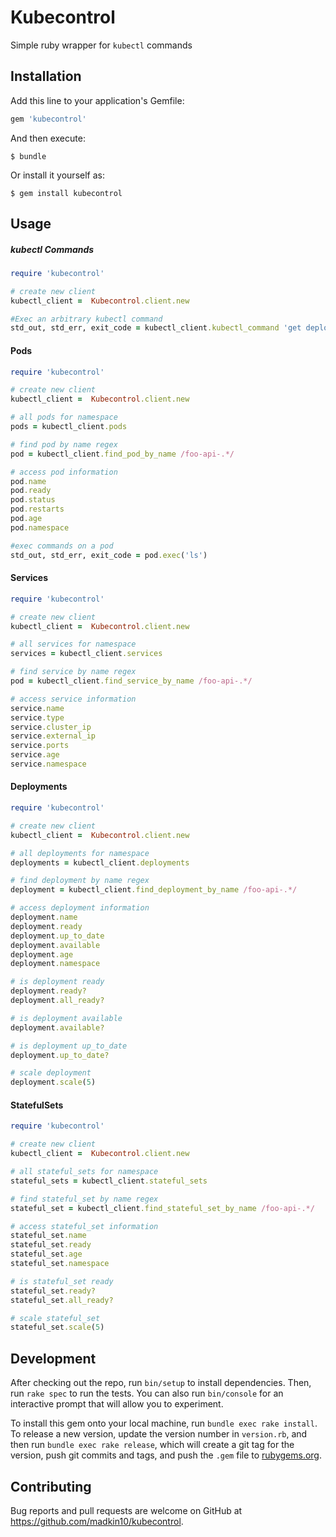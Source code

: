 # Kubecontrol

Simple ruby wrapper for `kubectl` commands

## Installation

Add this line to your application's Gemfile:

```ruby
gem 'kubecontrol'
```

And then execute:

    $ bundle

Or install it yourself as:

    $ gem install kubecontrol

## Usage

##### kubectl Commands
```ruby
require 'kubecontrol'

# create new client
kubectl_client =  Kubecontrol.client.new

#Exec an arbitrary kubectl command
std_out, std_err, exit_code = kubectl_client.kubectl_command 'get deployments'
```

#### Pods

```ruby
require 'kubecontrol'

# create new client
kubectl_client =  Kubecontrol.client.new

# all pods for namespace
pods = kubectl_client.pods

# find pod by name regex
pod = kubectl_client.find_pod_by_name /foo-api-.*/

# access pod information
pod.name
pod.ready
pod.status
pod.restarts
pod.age
pod.namespace

#exec commands on a pod
std_out, std_err, exit_code = pod.exec('ls')
```

#### Services

```ruby
require 'kubecontrol'

# create new client
kubectl_client =  Kubecontrol.client.new

# all services for namespace
services = kubectl_client.services

# find service by name regex
pod = kubectl_client.find_service_by_name /foo-api-.*/

# access service information
service.name
service.type
service.cluster_ip
service.external_ip
service.ports
service.age
service.namespace
```

#### Deployments

```ruby
require 'kubecontrol'

# create new client
kubectl_client =  Kubecontrol.client.new

# all deployments for namespace
deployments = kubectl_client.deployments

# find deployment by name regex
deployment = kubectl_client.find_deployment_by_name /foo-api-.*/

# access deployment information
deployment.name
deployment.ready
deployment.up_to_date
deployment.available
deployment.age
deployment.namespace

# is deployment ready
deployment.ready?
deployment.all_ready?

# is deployment available
deployment.available?

# is deployment up_to_date
deployment.up_to_date?

# scale deployment
deployment.scale(5)
```

#### StatefulSets

```ruby
require 'kubecontrol'

# create new client
kubectl_client =  Kubecontrol.client.new

# all stateful_sets for namespace
stateful_sets = kubectl_client.stateful_sets

# find stateful_set by name regex
stateful_set = kubectl_client.find_stateful_set_by_name /foo-api-.*/

# access stateful_set information
stateful_set.name
stateful_set.ready
stateful_set.age
stateful_set.namespace

# is stateful_set ready
stateful_set.ready?
stateful_set.all_ready?

# scale stateful_set
stateful_set.scale(5)
```

## Development

After checking out the repo, run `bin/setup` to install dependencies. Then, run `rake spec` to run the tests. You can also run `bin/console` for an interactive prompt that will allow you to experiment.

To install this gem onto your local machine, run `bundle exec rake install`. To release a new version, update the version number in `version.rb`, and then run `bundle exec rake release`, which will create a git tag for the version, push git commits and tags, and push the `.gem` file to [rubygems.org](https://rubygems.org).

## Contributing

Bug reports and pull requests are welcome on GitHub at https://github.com/madkin10/kubecontrol.
